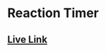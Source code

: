# Reaction Timer

## [Live Link](https://tahsin000.github.io/VUE_JS_CLI/Reaction%20Timer/dist/index.html)

